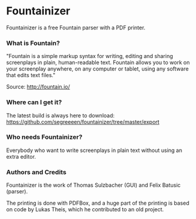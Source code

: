 # Fountainizer
Fountainizer is a free Fountain parser with a PDF printer.

### What is Fountain?
"Fountain is a simple markup syntax for writing, editing and sharing screenplays in plain, human-readable text. Fountain allows you to work on your screenplay anywhere, on any computer or tablet, using any software that edits text files."

Source: http://fountain.io/

### Where can I get it? 
The latest build is always here to download: https://github.com/segreeeen/fountainizer/tree/master/export



### Who needs Fountainizer?
Everybody who want to write screenplays in plain text without using an extra editor. 

### Authors and Credits
Fountainizer is the work of Thomas Sulzbacher (GUI) and Felix Batusic (parser).

The printing is done with PDFBox, and a huge part of the printing is based on code by Lukas Theis, which he contributed to an old project.